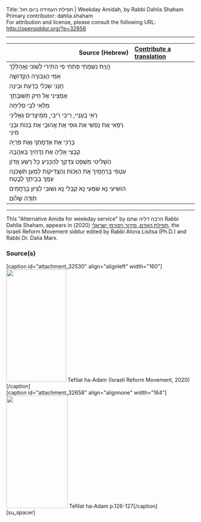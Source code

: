 <html>
<head></head>
<body>
Title: תפילת העמידה ביום חול | Weekday Amidah, by Rabbi Dahlia Shaham<br />
Primary contributor: dahlia.shaham<br />
For attribution and license, please consult the following URL: <a href="http://opensiddur.org/?p=32656">http://opensiddur.org/?p=32656</a>
<p />
<hr />

<table style="margin-left: auto;margin-right: auto;" class="draggable">
<thead><tr><th id="x" style="text-align: right;">Source (Hebrew)</th><th style="text-align: left;"><a href="/contributing/upload/">Contribute a translation</a></th></tr></thead>
<tbody>
<tr><td style="vertical-align:top;">
<div class="liturgy" lang="he">
הֲוָיַת נִשְׁמָתִי פִּתְחִי פִּי הַתִּירִי לְשׁוֹנִי וַאֲהַלֵּלֵךְ
</span></div></td>
 
<td style="vertical-align:top;">
<div class="english" lang="en">

</div></td></tr>


<tr><td style="vertical-align:top;">
<div class="liturgy" lang="he">
אִמִּי
הַגִּבּוֹרָה
הַקְּדוֹשָׁה
</span></div></td>
 
<td style="vertical-align:top;">
<div class="english" lang="en">

</div></td></tr>


<tr><td style="vertical-align:top;">
<div class="liturgy" lang="he">
חָנְּנִי שִׂכְלִי בְּדַעַת וּבִינָה
</span></div></td>
 
<td style="vertical-align:top;">
<div class="english" lang="en">

</div></td></tr>


<tr><td style="vertical-align:top;">
<div class="liturgy" lang="he">
אַמְּצִינִי אֶל חֵיק תְּשׁוּבָתֵךְ
</span></div></td>
 
<td style="vertical-align:top;">
<div class="english" lang="en">

</div></td></tr>


<tr><td style="vertical-align:top;">
<div class="liturgy" lang="he">
מַלְּאִי לִבִּי סְלִיחָה
</span></div></td>
 
<td style="vertical-align:top;">
<div class="english" lang="en">

</div></td></tr>


<tr><td style="vertical-align:top;">
<div class="liturgy" lang="he">
רְאִי בְעָנְיִי, רִיבִי רִיבִי, מִמֵּיצָרִים גַּאֲלִינִי
</span></div></td>
 
<td style="vertical-align:top;">
<div class="english" lang="en">

</div></td></tr>


<tr><td style="vertical-align:top;">
<div class="liturgy" lang="he">
רַפְּאִי אֶת נַפְשִׁי אֶת גּוּפִי אֶת אֲהוּבַי אֶת בְּנוֹת וּבְנֵי מִינִי
</span></div></td>
 
<td style="vertical-align:top;">
<div class="english" lang="en">

</div></td></tr>


<tr><td style="vertical-align:top;">
<div class="liturgy" lang="he">
בָּרְכִי אֶת אַדְמָתֵךְ וְאֶת פִּרְיָהּ
</span></div></td>
 
<td style="vertical-align:top;">
<div class="english" lang="en">

</div></td></tr>


<tr><td style="vertical-align:top;">
<div class="liturgy" lang="he">
קַבְּצִי אֵלֶיהָ אֶת נִדָּחַיִךְ בְּאַהֲבָה
</span></div></td>
 
<td style="vertical-align:top;">
<div class="english" lang="en">

</div></td></tr>


<tr><td style="vertical-align:top;">
<div class="liturgy" lang="he">
הַשְׁלִיטִי מִשְׁפַּט צִדְקֵךְ
לְהַכְנִיעַ כָּל רֶשַׁע וְזָדוֹן
</span></div></td>
 
<td style="vertical-align:top;">
<div class="english" lang="en">

</div></td></tr>


<tr><td style="vertical-align:top;">
<div class="liturgy" lang="he">
עִטְפִי בְּרַחֲמַיִךְ אֶת הַזַּכּוֹת וְהַצַּדִּיקוֹת
לְמַּעַן תִּשְׁכֹּנָּה עִמָּךְ בְּבֵיתֵךְ לָבֶטַח
</span></div></td>
 
<td style="vertical-align:top;">
<div class="english" lang="en">

</div></td></tr>


<tr><td style="vertical-align:top;">
<div class="liturgy" lang="he">
הוֹשִׁיעִי נָא
שִׁמְעִי נָא
קַבְּלִי נָא
וְשׁוּבִי לְצִיּוֹן בְּרַחֲמִים
</span></div></td>
 
<td style="vertical-align:top;">
<div class="english" lang="en">

</div></td></tr>


<tr><td style="vertical-align:top;">
<div class="liturgy" lang="he">
תּוֹדָה
שָׁלוֹם
</div></td></tr>
</tbody></table>

<hr />

This "Alternative Amida for weekday service" by הרבה דליה שחם Rabbi Dahlia Shaham, appears in <a href="https://www.facebook.com/תפילת-האדם-סידור-רפורמי-ישראלי-101214578258569">תפילת האדם, סידור רפורמי ישראלי</a> (2020), the Israeli Reform Movement siddur edited by Rabbi Alona Lisitsa (Ph.D.) and Rabbi Dr. Dalia Marx.

<h3>Source(s)</h3>

<span style="float: right;">[caption id="attachment_32530" align="alignleft" width="160"]<a href="https://opensiddur.org/wp-content/uploads/2020/06/tefilat-ha-adam-Israeli-REform-Movement-2020.jpg" rel="lightbox"><img src="https://opensiddur.org/wp-content/uploads/2020/06/tefilat-ha-adam-Israeli-REform-Movement-2020-160x300.jpg" alt="" width="160" height="300" class="size-medium wp-image-32530" /></a> Tefilat ha-Adam (Israeli Reform Movement, 2020)[/caption]</span>  <span style="float: left;">[caption id="attachment_32658" align="alignnone" width="164"]<a href="https://opensiddur.org/wp-content/uploads/2020/06/Tefilat-ha-Adam-p.126-127.jpg" rel="lightbox"><img src="https://opensiddur.org/wp-content/uploads/2020/06/Tefilat-ha-Adam-p.126-127-164x300.jpg" alt="" width="164" height="300" class="size-medium wp-image-32658" /></a> Tefilat ha-Adam p.126-127[/caption]</span>[su_spacer]
</body>
</html>